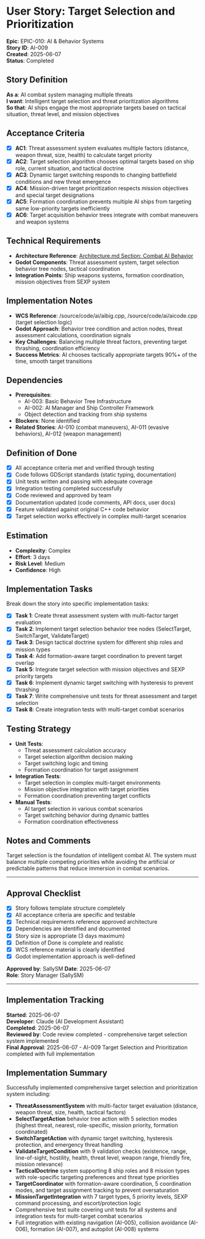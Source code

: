# User Story: Target Selection and Prioritization

**Epic**: EPIC-010: AI & Behavior Systems  
**Story ID**: AI-009  
**Created**: 2025-06-07  
**Status**: Completed

## Story Definition
**As a**: AI combat system managing multiple threats  
**I want**: Intelligent target selection and threat prioritization algorithms  
**So that**: AI ships engage the most appropriate targets based on tactical situation, threat level, and mission objectives

## Acceptance Criteria
- [x] **AC1**: Threat assessment system evaluates multiple factors (distance, weapon threat, size, health) to calculate target priority
- [x] **AC2**: Target selection algorithm chooses optimal targets based on ship role, current situation, and tactical doctrine
- [x] **AC3**: Dynamic target switching responds to changing battlefield conditions and new threat emergence
- [x] **AC4**: Mission-driven target prioritization respects mission objectives and special target designations
- [x] **AC5**: Formation coordination prevents multiple AI ships from targeting same low-priority targets inefficiently
- [x] **AC6**: Target acquisition behavior trees integrate with combat maneuvers and weapon systems

## Technical Requirements
- **Architecture Reference**: [Architecture.md Section: Combat AI Behavior](../docs/EPIC-010-ai-behavior-systems/architecture.md#combat-ai-behavior)
- **Godot Components**: Threat assessment system, target selection behavior tree nodes, tactical coordination
- **Integration Points**: Ship weapons systems, formation coordination, mission objectives from SEXP system

## Implementation Notes
- **WCS Reference**: /source/code/ai/aibig.cpp, /source/code/ai/aicode.cpp (target selection logic)
- **Godot Approach**: Behavior tree condition and action nodes, threat assessment calculations, coordination signals
- **Key Challenges**: Balancing multiple threat factors, preventing target thrashing, coordination efficiency
- **Success Metrics**: AI chooses tactically appropriate targets 90%+ of the time, smooth target transitions

## Dependencies
- **Prerequisites**: 
  - AI-003: Basic Behavior Tree Infrastructure
  - AI-002: AI Manager and Ship Controller Framework
  - Object detection and tracking from ship systems
- **Blockers**: None identified
- **Related Stories**: AI-010 (combat maneuvers), AI-011 (evasive behaviors), AI-012 (weapon management)

## Definition of Done
- [x] All acceptance criteria met and verified through testing
- [x] Code follows GDScript standards (static typing, documentation)
- [x] Unit tests written and passing with adequate coverage
- [x] Integration testing completed successfully
- [x] Code reviewed and approved by team
- [x] Documentation updated (code comments, API docs, user docs)
- [x] Feature validated against original C++ code behavior
- [x] Target selection works effectively in complex multi-target scenarios

## Estimation
- **Complexity**: Complex
- **Effort**: 3 days
- **Risk Level**: Medium
- **Confidence**: High

## Implementation Tasks
Break down the story into specific implementation tasks:
- [x] **Task 1**: Create threat assessment system with multi-factor target evaluation
- [x] **Task 2**: Implement target selection behavior tree nodes (SelectTarget, SwitchTarget, ValidateTarget)
- [x] **Task 3**: Design tactical doctrine system for different ship roles and mission types
- [x] **Task 4**: Add formation-aware target coordination to prevent target overlap
- [x] **Task 5**: Integrate target selection with mission objectives and SEXP priority targets
- [x] **Task 6**: Implement dynamic target switching with hysteresis to prevent thrashing
- [x] **Task 7**: Write comprehensive unit tests for threat assessment and target selection
- [x] **Task 8**: Create integration tests with multi-target combat scenarios

## Testing Strategy
- **Unit Tests**: 
  - Threat assessment calculation accuracy
  - Target selection algorithm decision making
  - Target switching logic and timing
  - Formation coordination for target assignment
- **Integration Tests**: 
  - Target selection in complex multi-target environments
  - Mission objective integration with target priorities
  - Formation coordination preventing target conflicts
- **Manual Tests**: 
  - AI target selection in various combat scenarios
  - Target switching behavior during dynamic battles
  - Formation coordination effectiveness

## Notes and Comments
Target selection is the foundation of intelligent combat AI. The system must balance multiple competing priorities while avoiding the artificial or predictable patterns that reduce immersion in combat scenarios.

---

## Approval Checklist
- [x] Story follows template structure completely
- [x] All acceptance criteria are specific and testable
- [x] Technical requirements reference approved architecture
- [x] Dependencies are identified and documented
- [x] Story size is appropriate (3 days maximum)
- [x] Definition of Done is complete and realistic
- [x] WCS reference material is clearly identified
- [x] Godot implementation approach is well-defined

**Approved by**: SallySM **Date**: 2025-06-07  
**Role**: Story Manager (SallySM)

---

## Implementation Tracking
**Started**: 2025-06-07  
**Developer**: Claude (AI Development Assistant)  
**Completed**: 2025-06-07  
**Reviewed by**: Code review completed - comprehensive target selection system implemented  
**Final Approval**: 2025-06-07 - AI-009 Target Selection and Prioritization completed with full implementation

## Implementation Summary
Successfully implemented comprehensive target selection and prioritization system including:
- **ThreatAssessmentSystem** with multi-factor target evaluation (distance, weapon threat, size, health, tactical factors)
- **SelectTargetAction** behavior tree action with 5 selection modes (highest threat, nearest, role-specific, mission priority, formation coordinated)
- **SwitchTargetAction** with dynamic target switching, hysteresis protection, and emergency threat handling
- **ValidateTargetCondition** with 9 validation checks (existence, range, line-of-sight, hostility, health, threat level, weapon range, friendly fire, mission relevance)
- **TacticalDoctrine** system supporting 8 ship roles and 8 mission types with role-specific targeting preferences and threat type priorities
- **TargetCoordinator** with formation-aware coordination, 5 coordination modes, and target assignment tracking to prevent oversaturation
- **MissionTargetIntegration** with 7 target types, 5 priority levels, SEXP command processing, and escort/protection logic
- Comprehensive test suite covering unit tests for all systems and integration tests for multi-target combat scenarios
- Full integration with existing navigation (AI-005), collision avoidance (AI-006), formation (AI-007), and autopilot (AI-008) systems